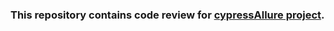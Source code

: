 ### This repository contains code review for [cypressAllure project](https://github.com/AZANIR/cypressAllure).
